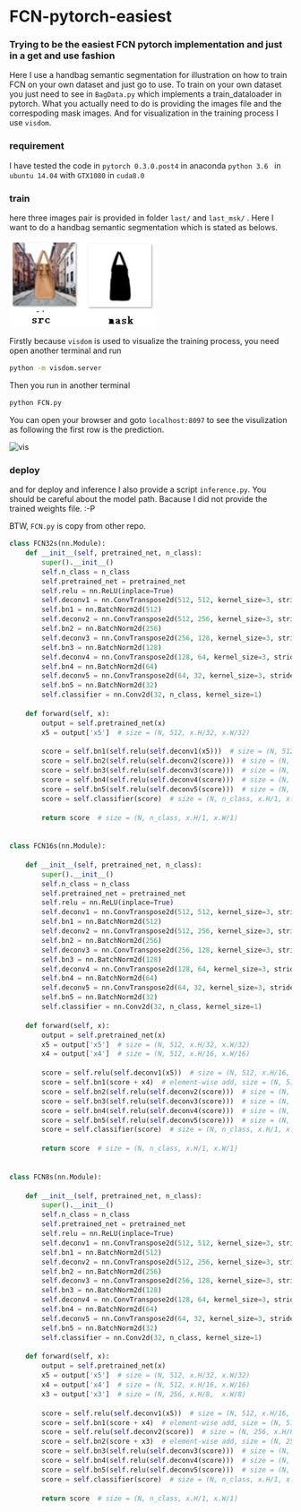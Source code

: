 # FCN-pytorch-easiest

### Trying to be the easiest FCN pytorch implementation and just in a get and use fashion
Here I use a handbag semantic segmentation for illustration on how to train FCN on your own dataset and just go to use.
To train on your own dataset you just need to see in ```BagData.py``` which implements a train_dataloader in pytorch. What you actually need to do is providing the images file and the correspoding mask images. And for visualization in the training process I use ```visdom```.

### requirement

I have tested the code in ```pytorch 0.3.0.post4``` in anaconda ```python 3.6 ``` in ```ubuntu 14.04``` with ```GTX1080``` in ```cuda8.0``` 

### train

here three images pair is provided in folder ```last/``` and ```last_msk/``` . Here I want to do a handbag semantic segmentation which is stated as belows.

![task](./images/task.png)

Firstly because ```visdom``` is used to visualize the training process, you need open another terminal and run 

```sh
python -m visdom.server
```

Then you run in another terminal

```bash
python FCN.py
```

You can open your browser and goto ```localhost:8097``` to see the visulization as following the first row is the prediction.

![vis](./images/vis.png)

### deploy
and for deploy and inference I also provide a script ```inference.py```. You should be careful about the model path. Bacause I did not provide the trained weights file. :-P

BTW, ```FCN.py``` is copy from other repo.

```python
class FCN32s(nn.Module):
    def __init__(self, pretrained_net, n_class):
        super().__init__()
        self.n_class = n_class
        self.pretrained_net = pretrained_net
        self.relu = nn.ReLU(inplace=True)
        self.deconv1 = nn.ConvTranspose2d(512, 512, kernel_size=3, stride=2, padding=1, dilation=1, output_padding=1)
        self.bn1 = nn.BatchNorm2d(512)
        self.deconv2 = nn.ConvTranspose2d(512, 256, kernel_size=3, stride=2, padding=1, dilation=1, output_padding=1)
        self.bn2 = nn.BatchNorm2d(256)
        self.deconv3 = nn.ConvTranspose2d(256, 128, kernel_size=3, stride=2, padding=1, dilation=1, output_padding=1)
        self.bn3 = nn.BatchNorm2d(128)
        self.deconv4 = nn.ConvTranspose2d(128, 64, kernel_size=3, stride=2, padding=1, dilation=1, output_padding=1)
        self.bn4 = nn.BatchNorm2d(64)
        self.deconv5 = nn.ConvTranspose2d(64, 32, kernel_size=3, stride=2, padding=1, dilation=1, output_padding=1)
        self.bn5 = nn.BatchNorm2d(32)
        self.classifier = nn.Conv2d(32, n_class, kernel_size=1)

    def forward(self, x):
        output = self.pretrained_net(x)
        x5 = output['x5']  # size = (N, 512, x.H/32, x.W/32)

        score = self.bn1(self.relu(self.deconv1(x5)))  # size = (N, 512, x.H/16, x.W/16)
        score = self.bn2(self.relu(self.deconv2(score)))  # size = (N, 256, x.H/8, x.W/8)
        score = self.bn3(self.relu(self.deconv3(score)))  # size = (N, 128, x.H/4, x.W/4)
        score = self.bn4(self.relu(self.deconv4(score)))  # size = (N, 64, x.H/2, x.W/2)
        score = self.bn5(self.relu(self.deconv5(score)))  # size = (N, 32, x.H, x.W)
        score = self.classifier(score)  # size = (N, n_class, x.H/1, x.W/1)

        return score  # size = (N, n_class, x.H/1, x.W/1)


class FCN16s(nn.Module):

    def __init__(self, pretrained_net, n_class):
        super().__init__()
        self.n_class = n_class
        self.pretrained_net = pretrained_net
        self.relu = nn.ReLU(inplace=True)
        self.deconv1 = nn.ConvTranspose2d(512, 512, kernel_size=3, stride=2, padding=1, dilation=1, output_padding=1)
        self.bn1 = nn.BatchNorm2d(512)
        self.deconv2 = nn.ConvTranspose2d(512, 256, kernel_size=3, stride=2, padding=1, dilation=1, output_padding=1)
        self.bn2 = nn.BatchNorm2d(256)
        self.deconv3 = nn.ConvTranspose2d(256, 128, kernel_size=3, stride=2, padding=1, dilation=1, output_padding=1)
        self.bn3 = nn.BatchNorm2d(128)
        self.deconv4 = nn.ConvTranspose2d(128, 64, kernel_size=3, stride=2, padding=1, dilation=1, output_padding=1)
        self.bn4 = nn.BatchNorm2d(64)
        self.deconv5 = nn.ConvTranspose2d(64, 32, kernel_size=3, stride=2, padding=1, dilation=1, output_padding=1)
        self.bn5 = nn.BatchNorm2d(32)
        self.classifier = nn.Conv2d(32, n_class, kernel_size=1)

    def forward(self, x):
        output = self.pretrained_net(x)
        x5 = output['x5']  # size = (N, 512, x.H/32, x.W/32)
        x4 = output['x4']  # size = (N, 512, x.H/16, x.W/16)

        score = self.relu(self.deconv1(x5))  # size = (N, 512, x.H/16, x.W/16)
        score = self.bn1(score + x4)  # element-wise add, size = (N, 512, x.H/16, x.W/16)
        score = self.bn2(self.relu(self.deconv2(score)))  # size = (N, 256, x.H/8, x.W/8)
        score = self.bn3(self.relu(self.deconv3(score)))  # size = (N, 128, x.H/4, x.W/4)
        score = self.bn4(self.relu(self.deconv4(score)))  # size = (N, 64, x.H/2, x.W/2)
        score = self.bn5(self.relu(self.deconv5(score)))  # size = (N, 32, x.H, x.W)
        score = self.classifier(score)  # size = (N, n_class, x.H/1, x.W/1)

        return score  # size = (N, n_class, x.H/1, x.W/1)


class FCN8s(nn.Module):

    def __init__(self, pretrained_net, n_class):
        super().__init__()
        self.n_class = n_class
        self.pretrained_net = pretrained_net
        self.relu = nn.ReLU(inplace=True)
        self.deconv1 = nn.ConvTranspose2d(512, 512, kernel_size=3, stride=2, padding=1, dilation=1, output_padding=1)
        self.bn1 = nn.BatchNorm2d(512)
        self.deconv2 = nn.ConvTranspose2d(512, 256, kernel_size=3, stride=2, padding=1, dilation=1, output_padding=1)
        self.bn2 = nn.BatchNorm2d(256)
        self.deconv3 = nn.ConvTranspose2d(256, 128, kernel_size=3, stride=2, padding=1, dilation=1, output_padding=1)
        self.bn3 = nn.BatchNorm2d(128)
        self.deconv4 = nn.ConvTranspose2d(128, 64, kernel_size=3, stride=2, padding=1, dilation=1, output_padding=1)
        self.bn4 = nn.BatchNorm2d(64)
        self.deconv5 = nn.ConvTranspose2d(64, 32, kernel_size=3, stride=2, padding=1, dilation=1, output_padding=1)
        self.bn5 = nn.BatchNorm2d(32)
        self.classifier = nn.Conv2d(32, n_class, kernel_size=1)

    def forward(self, x):
        output = self.pretrained_net(x)
        x5 = output['x5']  # size = (N, 512, x.H/32, x.W/32)
        x4 = output['x4']  # size = (N, 512, x.H/16, x.W/16)
        x3 = output['x3']  # size = (N, 256, x.H/8,  x.W/8)

        score = self.relu(self.deconv1(x5))  # size = (N, 512, x.H/16, x.W/16)
        score = self.bn1(score + x4)  # element-wise add, size = (N, 512, x.H/16, x.W/16)
        score = self.relu(self.deconv2(score))  # size = (N, 256, x.H/8, x.W/8)
        score = self.bn2(score + x3)  # element-wise add, size = (N, 256, x.H/8, x.W/8)
        score = self.bn3(self.relu(self.deconv3(score)))  # size = (N, 128, x.H/4, x.W/4)
        score = self.bn4(self.relu(self.deconv4(score)))  # size = (N, 64, x.H/2, x.W/2)
        score = self.bn5(self.relu(self.deconv5(score)))  # size = (N, 32, x.H, x.W)
        score = self.classifier(score)  # size = (N, n_class, x.H/1, x.W/1)

        return score  # size = (N, n_class, x.H/1, x.W/1)
```

